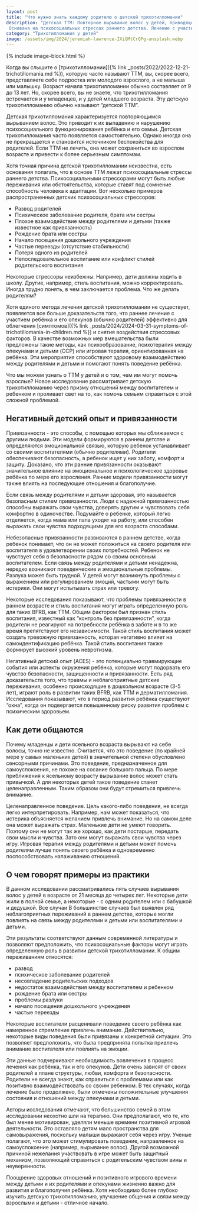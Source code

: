 ```yaml
---
layout: post
title: "Что нужно знать каждому родителю о детской трихотилломании"
description: "Детская ТТМ: Повторное вырывание волос у детей, приводящее к выпадению и нарушению психосоциального функционирования.
 Основана на психосоциальных стрессах раннего детства. Лечение с участием родителей эффективно"
category: "Трихотилломания у детей"
image: /assets/img/2024/jeremiah-lawrence-IXiGMtCrQPg-unsplash.webp
---
```


{% include image-block.html %}


Когда вы слышите о [трихотилломании]({% link _posts/2022/2022-12-21-trichotillomania.md %}), которую часто называют ТТМ, вы, скорее всего, представляете себе подростка или 
молодого взрослого, а не малыша или малышку. Возраст начала трихотилломании обычно составляет от 9 до 13 лет. 
Но, скорее всего, вы не знаете, что трихотилломания встречается и у младенцев, и у детей младшего возраста. Эту детскую трихотилломанию обычно называют “детской ТТМ”.

Детская трихотилломания характеризуется повторяющимся вырыванием волос. Это приводит к их выпадению и нарушению 
психосоциального функционирования ребёнка и его семьи. Детская трихотилломания часто появляется самостоятельно. Однако иногда она не 
прекращается и становится источником беспокойства для родителей. Если ТТМ не лечить, она может сохраниться во взрослом возрасте 
и привести к более серьезным симптомам.

Хотя точная причина детской трихотилломании неизвестна, есть основания полагать, что в основе ТТМ лежат психосоциальные 
стрессы раннего детства. Психосоциальными стрессорами могут быть любые переживания или обстоятельства, которые ставят под сомнение
способность человека к адаптации. Вот несколько примеров распространенных детских психосоциальных стрессоров:

- Развод родителей
- Психическое заболевание родителя, брата или сестры
- Плохое взаимодействие между родителями и детьми (также известное как привязанность)
- Рождение брата или сестры
- Начало посещения дошкольного учреждения
- Частые переезды (отсутствие стабильности)
- Потеря одного из родителей
- Непоследовательное воспитание или конфликт стилей родительского воспитания

Некоторые стрессоры неизбежны. Например, дети должны ходить в школу. Другие, например, стиль воспитания, можно корректировать. 
Иногда трудно понять, в чем заключается проблема. Что же делать родителям?

Хотя единого метода лечения детской трихотилломании не существует, появляется все больше доказательств того, что раннее лечение 
с участием ребёнка и его опекунов (обычно родителей) эффективно для облегчения [симптомов]({% link _posts/2024/2024-03-31-symptoms-of-trichotillomania-in-children.md %}) 
и снятия воздействия стрессовых факторов. В качестве возможных мер вмешательства были предложены такие методы, как психообразование, психотерапия между опекунами и детьми (CCP) 
или игровая терапия, ориентированная на ребёнка. Эти мероприятия способствуют здоровому взаимодействию между родителями и детьми и помогают понять поведение ребёнка.


Что мы можем узнать о ТТМ у детей и о том, чем им могут помочь взрослые? Новое исследование рассматривает детскую трихотилломанию 
через призму отношений между воспитателем и ребенком и проливает свет на то, как помочь семьям справиться с этой сложной проблемой.

## Негативный детский опыт и привязанности

Привязанности - это способы, с помощью которых мы сближаемся с другими людьми. Эти модели формируются в раннем детстве 
и определяются эмоциональной связью, которую ребенок устанавливает со своими воспитателями (обычно родителями). 
Родители обеспечивают безопасность, а ребенок ищет у них заботу, комфорт и защиту. Доказано, что эти ранние привязанности оказывают 
значительное влияние на эмоциональное и психологическое здоровье ребёнка по мере его взросления. Ранние модели привязанности 
могут также влиять на последующие отношения и благополучие.

Если связь между родителями и детьми здоровая, это называется безопасным стилем привязанности. Люди с надежной привязанностью 
способны выражать свои чувства, доверять другим и чувствовать себя комфортно в одиночестве. Подумайте о ребенке, который легко отделяется, 
когда мама или папа уходят на работу, или способен выражать свои чувства подходящими для его возраста способами.

Небезопасные привязанности развиваются в раннем детстве, когда ребенок понимает, что он не может положиться на своего родителя или 
воспитателя в удовлетворении своих потребностей. Ребенок не чувствует себя в безопасности рядом со своим основным воспитателем. Если 
связь между родителями и детьми ненадежна, нередко возникают поведенческие и эмоциональные проблемы. Разлука может быть трудной. У детей 
могут возникнуть проблемы с выражением или регулированием эмоций, частыми могут быть истерики. Они могут испытывать страх или тревогу.

Некоторые исследования показывают, что проблемы привязанности в раннем возрасте и стиль воспитания могут играть определенную роль для 
таких BFRB, как ТТМ. Общим фактором был признан стиль воспитания, известный как “контроль без привязанности”, когда родители не реагируют 
на потребности ребёнка в заботе и в то же время препятствуют его независимости.  Такой стиль воспитания может создать тревожную привязанность,
которая негативно влияет на самоидентификацию ребёнка. Такой стиль воспитания также формирует высокий уровень невротизма.

Негативный детский опыт (ACES) - это потенциально травмирующие события или аспекты окружения ребёнка, которые могут подорвать его чувство 
безопасности, защищенности и привязанности. Есть ряд доказательств того, что травмы и неблагоприятные детские переживания, особенно происходящие 
в дошкольном возрасте (3-5 лет), играют роль в развитии таких BFRB, как ТТМ и дерматилломания. Исследования показывают, что в период развития ребёнка 
существуют “окна”, когда он подвергается повышенному риску развития проблем с психическим здоровьем.

## Как дети общаются

Почему младенцы и дети ясельного возраста вырывают на себе волосы, точно не известно. Считается, что это поведение (по крайней мере у самых маленьких детей) 
в значительной степени обусловлено сенсорными причинами. Это поведение, предназначенное для самоуспокоения, не похоже на сосание большого пальца. 
По мере приближения к ясельному возрасту вырывание волос может стать привычкой. А для некоторых детей такое поведение станет целенаправленным. 
Таким образом они будут стремиться привлечь внимание.

Целенаправленное поведение. Цель какого-либо поведения, не всегда легко интерпретировать. Например, нам может показаться, что истерика 
объясняется желанием привлечь внимание. Но на самом деле она может выражать страх. Маленькие дети не умеют говорить. Поэтому они не могут 
так же хорошо, как дети постарше, передать свои мысли и чувства. Зато они могут выражать свои чувства через игру. Игровая терапия между 
родителями и детьми может помочь родителям лучше понять своего ребёнка и одновременно поспособствовать налаживанию отношений.

## О чем говорят примеры из практики

В данном исследовании рассматривались пять случаев вырывания волос у детей в возрасте от 21 месяца до четырех лет. Некоторые дети жили в 
полной семье, а некоторые - с одним родителем или с бабушкой и дедушкой. Все случаи В большинстве случаев был выявлен ряд неблагоприятных 
переживаний в раннем детстве, которые могли повлиять на связь между родителями и детьми или воспитателями и детьми.

Эти результаты соответствуют данным современной литературы и позволяют предположить, что психосоциальные факторы могут
играть определенную роль в развитии детской трихотилломании. К общим переживаниям относятся:

- развод
- психическое заболевание родителей
- несовпадение родительских подходов
- недостаток взаимодействия между воспитателем и ребенком
- рождение брата или сестры
- проблемы разлуки
- начало посещения дошкольного учреждения
- частые переезды

Некоторые воспитатели расценивали поведение своего ребёнка как намеренное стремление привлечь внимание. Действительно, некоторые 
виды поведения были привязаны к конкретной ситуации. Это позволяет предположить, что была предпринята попытка привлечь внимание воспитателя или повлиять на эмоции.

Эти данные подчеркивают необходимость вовлечения в процесс лечения как ребёнка, так и его опекунов. Дети очень зависят от своих родителей в 
плане структуры, любви, комфорта и безопасности. Родители не всегда знают, как справиться с проблемами или как позитивно взаимодействовать 
со своим ребенком. В тех случаях, когда лечение было продолжено, были отмечены положительные улучшения состояния и отношений между опекунами и детьми.

Авторы исследования отмечают, что большинство семей в этом исследовании неохотно шли на терапию. Они предполагают, что те, кто был менее 
мотивирован, уделяли меньше времени позитивной игровой деятельности. Это оставляло детям мало пространства для самовыражения, поскольку малыши 
выражают себя через игру. Ученые полагают, что это может стимулировать поведение, направленное на самоуспокоение (например, вырывание волос). 
Другой возможной причиной нежелания участвовать в игре может быть защитный механизм, позволяющий справиться с родительским чувством вины и неуверенности.

Поощрение здоровых отношений и позитивного игрового времени между детьми и их родителями и опекунами жизненно важно для развития и благополучия 
ребёнка. Хотя необходимо более глубоко изучить детскую трихотилломанию, улучшение общения и связи между взрослыми и детьми - отличное начало.
